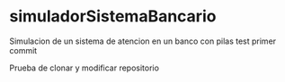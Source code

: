 # simuladorSistemaBancario
Simulacion de un sistema de atencion en un banco con pilas
test primer commit

Prueba de clonar y modificar repositorio